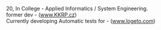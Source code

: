 20, In College - Applied Informatics / System Engineering.  
former dev - (www.KKRP.cz)  
Currently developing Automatic tests for - (www.logeto.com)  

